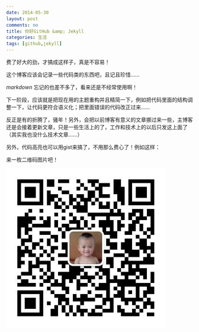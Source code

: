 ```yaml
---
date: 2014-05-30
layout: post
comments: no
title: 你好GitHub &amp; Jekyll
categories: 生活
tags: [github,jekyll]
---
```


费了好大的劲，才搞成这样子，真是不容易！

这个博客应该会记录一些代码类的东西吧，且记且珍惜……

*markdown* 忘记的也差不多了，看来还是不经常使用啊！

下一阶段，应该就是把现在用的主题重构并且精简一下，例如把代码里面的结构调整一下，让代码更符合语义化；把里面错误的代码改正过来……

反正是有的折腾了，骚年！另外，会把以前博客有意义的文章挪过来一些，主博客还是会接着更新文章，只是一些生活上的了，工作和技术上的以后只发这上面了（其实我也没什么技术文章……）

另外，代码高亮也可以用gist来搞了，不用那么费心了！例如这样：

<script type="text/javascript" src="https://gist.github.com/wangdaodao/4059549.js"></script>

来一枚二维码图片吧！

![微信二维码](/uploads/2014/05/wxqrcode.png)